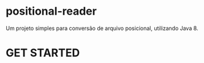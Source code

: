 # positional-reader
Um projeto simples para conversão de arquivo posicional, utilizando Java 8.

# GET STARTED



